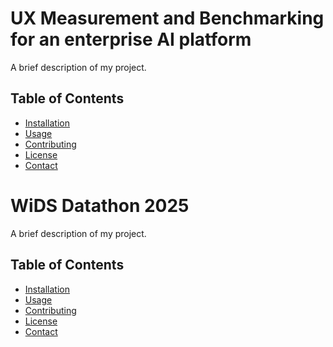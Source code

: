 # UX Measurement and Benchmarking for an enterprise AI platform

A brief description of my project.

## Table of Contents

- [Installation](#installation)
- [Usage](#usage)
- [Contributing](#contributing)
- [License](#license)
- [Contact](#contact)

# WiDS Datathon 2025 

A brief description of my project.

## Table of Contents

- [Installation](#installation)
- [Usage](#usage)
- [Contributing](#contributing)
- [License](#license)
- [Contact](#contact)

